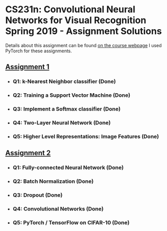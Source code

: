 # CS231n: Convolutional Neural Networks for Visual Recognition Spring 2019 - Assignment Solutions
Details about this assignment can be found [on the course webpage](http://cs231n.github.io/)
I used PyTorch for these assignments.

## [Assignment 1](https://github.com/Jvnhyvk/CS231n/tree/master/assignment1)

* ### Q1: k-Nearest Neighbor classifier (Done)

* ### Q2: Training a Support Vector Machine (Done)

* ### Q3: Implement a Softmax classifier (Done)

* ### Q4: Two-Layer Neural Network (Done)

* ### Q5: Higher Level Representations: Image Features (Done)

## [Assignment 2](https://github.com/Jvnhyvk/CS231n/tree/master/assignment2)

* ### Q1: Fully-connected Neural Network (Done)

* ### Q2: Batch Normalization (Done)

* ### Q3: Dropout (Done)

* ### Q4: Convolutional Networks (Done)

* ### Q5: PyTorch / TensorFlow on CIFAR-10 (Done)
